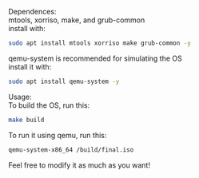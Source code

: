 Dependences:  
mtools, xorriso, make, and grub-common  
install with:  
```bash
sudo apt install mtools xorriso make grub-common -y
```  
qemu-system is recommended for simulating the OS  
install it with:  
```bash
sudo apt install qemu-system -y
```  
Usage:  
To build the OS, run this:  
```bash
make build
```
To run it using qemu, run this:  
```bash
qemu-system-x86_64 /build/final.iso
```  
Feel free to modify it as much as you want!